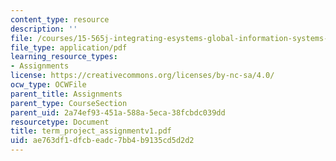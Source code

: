```yaml
---
content_type: resource
description: ''
file: /courses/15-565j-integrating-esystems-global-information-systems-spring-2002/ae763df1dfcbeadc7bb4b9135cd5d2d2_term_project_assignmentv1.pdf
file_type: application/pdf
learning_resource_types:
- Assignments
license: https://creativecommons.org/licenses/by-nc-sa/4.0/
ocw_type: OCWFile
parent_title: Assignments
parent_type: CourseSection
parent_uid: 2a74ef93-451a-588a-5eca-38fcbdc039dd
resourcetype: Document
title: term_project_assignmentv1.pdf
uid: ae763df1-dfcb-eadc-7bb4-b9135cd5d2d2
---
```

